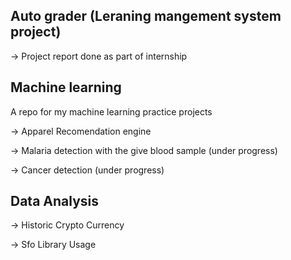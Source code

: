 Auto grader (Leraning mangement system project) 
----------------

-> Project report done as part of internship

Machine learning 
----------------
A repo for my machine learning practice projects

-> Apparel Recomendation engine

-> Malaria detection with the give blood sample (under progress)

-> Cancer detection (under progress)

Data Analysis
-------------
-> Historic Crypto Currency

-> Sfo Library Usage
